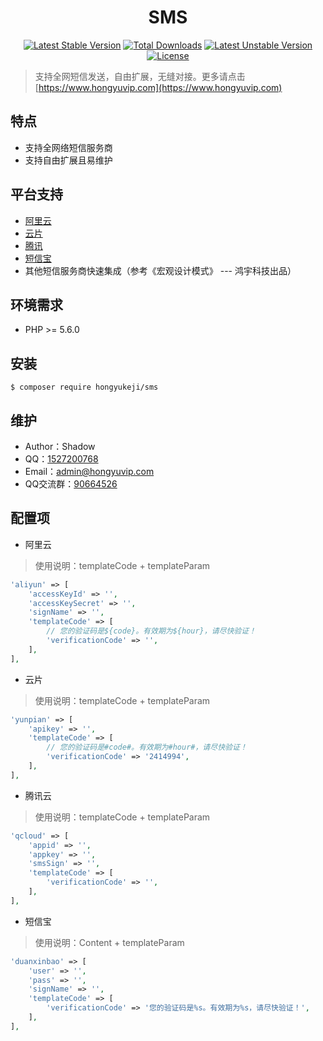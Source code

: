 <h1 align="center">SMS</h1>

<p align="center">
<a href="https://packagist.org/packages/hongyukeji/sms"><img src="https://poser.pugx.org/hongyukeji/sms/v/stable" alt="Latest Stable Version"></a>
<a href="https://packagist.org/packages/hongyukeji/sms"><img src="https://poser.pugx.org/hongyukeji/sms/downloads" alt="Total Downloads"></a>
<a href="https://packagist.org/packages/hongyukeji/sms"><img src="https://poser.pugx.org/hongyukeji/sms/v/unstable" alt="Latest Unstable Version"></a>
<a href="https://packagist.org/packages/hongyukeji/sms"><img src="https://poser.pugx.org/hongyukeji/sms/license" alt="License"></a>
</p>

> 支持全网短信发送，自由扩展，无缝对接。更多请点击[https://www.hongyuvip.com](https://www.hongyuvip.com)

## 特点

- 支持全网络短信服务商
- 支持自由扩展且易维护

## 平台支持

- [阿里云](https://www.aliyun.com)
- [云片](https://www.yunpian.com)
- [腾讯](https://cloud.tencent.com/product/sms)
- [短信宝](http://www.smsbao.com)
- 其他短信服务商快速集成（参考《宏观设计模式》 --- 鸿宇科技出品）

## 环境需求

- PHP >= 5.6.0

## 安装

```shell
$ composer require hongyukeji/sms
```

## 维护

- Author：Shadow
- QQ：[1527200768](http://wpa.qq.com/msgrd?v=3&uin=1527200768&site=qq&menu=yes)
- Email：[admin@hongyuvip.com](mailto:admin@hongyuvip.com)
- QQ交流群：[90664526](http://shang.qq.com/wpa/qunwpa?idkey=a3e498d7d3329615c9b3d1dbbbc50e43fa80b39e93a1ae78f1fb0a268f3a0476)

## 配置项

- 阿里云

> 使用说明：templateCode + templateParam

```php
'aliyun' => [
    'accessKeyId' => '',
    'accessKeySecret' => '',
    'signName' => '',
    'templateCode' => [
        // 您的验证码是${code}。有效期为${hour}，请尽快验证！
        'verificationCode' => '',
    ],
],
```

- 云片

> 使用说明：templateCode + templateParam

```php
'yunpian' => [
    'apikey' => '',
    'templateCode' => [
        // 您的验证码是#code#。有效期为#hour#，请尽快验证！
        'verificationCode' => '2414994',
    ],
],
```

- 腾讯云

> 使用说明：templateCode + templateParam

```php
'qcloud' => [
    'appid' => '',
    'appkey' => '',
    'smsSign' => '',
    'templateCode' => [
        'verificationCode' => '',
    ],
],
```

- 短信宝

> 使用说明：Content + templateParam

```php
'duanxinbao' => [
    'user' => '',
    'pass' => '',
    'signName' => '',
    'templateCode' => [
        'verificationCode' => '您的验证码是%s。有效期为%s，请尽快验证！',
    ],
],
```